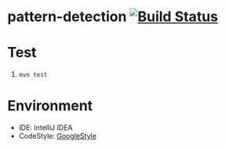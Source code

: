 pattern-detection [![Build Status](https://secure.travis-ci.org/tokichie/pattern-detection.png?branch=master)](http://travis-ci.org/tokichie/pattern-detection)
==================

# Test
1. ```mvn test```

# Environment
* IDE: IntelliJ IDEA
* CodeStyle: [GoogleStyle](https://code.google.com/p/google-styleguide/source/browse/trunk/intellij-java-google-style.xml)

